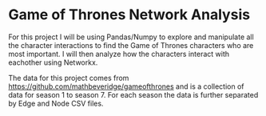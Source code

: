 # Game of Thrones Network Analysis 
For this project I will be using Pandas/Numpy to explore and manipulate all the character interactions to find the Game of Thrones characters who are most important. I will then analyze how the characters interact with eachother using Networkx.

The data for this project comes from https://github.com/mathbeveridge/gameofthrones and is a collection of data for season 1 to season 7. For each season the data is further separated by Edge and Node CSV files. 


